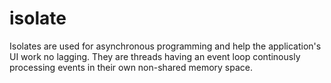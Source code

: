 # isolate

Isolates are used for asynchronous programming and help the application's UI work no lagging. They are threads having an event loop continously processing events in their own non-shared memory space.
